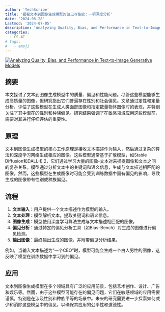 ```yaml
---
author: 'TechScribe'
title: '揭秘文本到图像生成模型的偏见与性能：一项深度分析'
date: '2024-06-28'
Lastmod: '2024-07-05'
description: 'Analyzing Quality, Bias, and Performance in Text-to-Image Generative Models'
categories:
  - CS.AI
# tags:
#   - emoji
---
```


[![Analyzing Quality, Bias, and Performance in Text-to-Image Generative Models](https://arxiv-research-1301205113.cos.ap-guangzhou.myqcloud.com/images/2407.00138v1.pdf_0.jpg)](https://arxiv.org/abs/2407.00138v1)

## 摘要

本文探讨了文本到图像生成模型中的质量、偏见和性能问题。尽管这些模型能够生成高质量的图像，但研究指出它们普遍存在性别和社会偏见。文章通过定性和定量分析，评估了这些模型在生成人类面部图像和指定数量物体图像时的表现，并特别关注了其中潜在的性别和种族偏见。研究结果强调了在敏感领域应用这些模型前，需要对其进行仔细评估的重要性。<!--more-->

## 原理

文本到图像生成模型的核心工作原理是接收文本描述作为输入，然后通过复杂的算法和深度学习网络生成相应的图像。这些模型通常基于扩散模型，如Stable Diffusion和DALL-E 2，它们通过学习大量的图像-文本对来捕捉图像和文本之间的复杂关系。模型通过分析文本中的关键词和语义信息，生成与文本描述相匹配的图像。然而，这些模型在生成图像时可能会受到训练数据中固有偏见的影响，导致生成的图像带有性别或种族偏见。

## 流程

1. **文本输入**：用户提供一个文本描述作为模型的输入。
2. **文本处理**：模型解析文本，提取关键词和语义信息。
3. **图像生成**：模型使用深度学习算法生成与文本描述相匹配的图像。
4. **偏见分析**：通过特定的偏见分析工具（如Bias-Bench）对生成的图像进行偏见检测。
5. **输出图像**：最终输出生成的图像，并附带偏见分析结果。

例如，当输入文本描述为“一个CEO”时，模型可能会生成一个白人男性的图像，这反映了模型在训练数据中学习到的偏见。

## 应用

文本到图像生成模型在多个领域具有广泛的应用前景，包括艺术创作、设计、广告和娱乐等。然而，由于这些模型可能存在的偏见问题，它们在敏感领域的应用需要谨慎，特别是在涉及性别和种族平等的场景中。未来的研究需要进一步探索如何减少和消除这些模型中的偏见，以确保其应用的公平性和道德性。